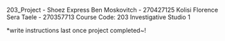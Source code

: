 203_Project - Shoez Express
Ben Moskovitch - 270427125
Kolisi Florence Sera Taele - 270357713
Course Code: 203 Investigative Studio 1 

*write instructions last once project completed~!
